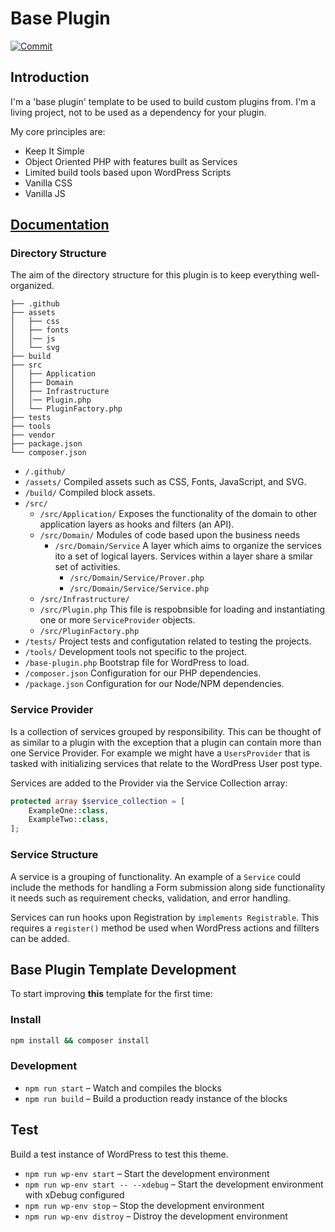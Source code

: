 # Base Plugin

[![Commit](https://github.com/vatu-team/base-plugin/actions/workflows/commit.yml/badge.svg)](https://github.com/vatu-team/base-plugin/actions/workflows/commit.yml)

## Introduction

I'm a 'base plugin' template to be used to build custom plugins from.
I'm a living project, not to be used as a dependency for your plugin.

My core principles are:

- Keep It Simple
- Object Oriented PHP with features built as Services
- Limited build tools based upon WordPress Scripts
- Vanilla CSS
- Vanilla JS

## [Documentation](https://github.com/vatu-team/base-plugin/blob/trunk/docs/readme.md)

### Directory Structure

The aim of the directory structure for this plugin is to keep everything well-organized.

```
├── .github
├── assets
│   ├── css
│   ├── fonts
│   │── js
│   └── svg
├── build
├── src
│   ├── Application
│   ├── Domain
│   ├── Infrastructure
│   │── Plugin.php
│   └── PluginFactory.php
├── tests
├── tools
├── vendor
├── package.json
└── composer.json
```

- `/.github/`
- `/assets/` Compiled assets such as CSS, Fonts, JavaScript, and SVG.
- `/build/` Compiled block assets.
- `/src/`
  - `/src/Application/` Exposes the functionality of the domain to other application layers as hooks and filters (an API).
  - `/src/Domain/` Modules of code based upon the business needs
    - `/src/Domain/Service` A layer which aims to organize the services ito a set of logical layers. Services within a layer share a smilar set of activities.
      - `/src/Domain/Service/Prover.php`
      - `/src/Domain/Service/Service.php`
  - `/src/Infrastructure/`
  - `/src/Plugin.php` This file is respobnsible for loading and instantiating one or more `ServiceProvider` objects.
  - `/src/PluginFactory.php`
- `/tests/` Project tests and configutation related to testing the projects.
- `/tools/` Development tools not specific to the project.
- `/base-plugin.php` Bootstrap file for WordPress to load.
- `/composer.json` Configuration for our PHP dependencies.
- `/package.json` Configuration for our Node/NPM dependencies.

### Service Provider

Is a collection of services grouped by responsibility. This can be thought of as similar to a plugin with the exception that a plugin can contain more than one Service Provider. For example we might have a `UsersProvider` that is tasked with initializing services that relate to the WordPress User post type.

Services are added to the Provider via the Service Collection array:

```php
protected array $service_collection = [
	ExampleOne::class,
	ExampleTwo::class,
];
```

### Service Structure

A service is a grouping of functionality. An example of a `Service` could include the methods for handling a Form submission along side functionality it needs such as requirement checks, validation, and error handling.

Services can run hooks upon Registration by `implements Registrable`.
This requires a `register()` method be used when WordPress actions and fillters can be added.

## Base Plugin Template Development

To start improving **this** template  for the first time:

### Install

```sh
npm install && composer install
```

### Development

- `npm run start` – Watch and compiles the blocks
- `npm run build` – Build a production ready instance of the blocks

## Test

Build a test instance of WordPress to test this theme.

- `npm run wp-env start` – Start the development environment
- `npm run wp-env start -- --xdebug` – Start the development environment with xDebug configured
- `npm run wp-env stop` – Stop the development environment
- `npm run wp-env distroy` – Distroy the development environment
